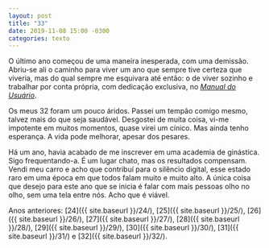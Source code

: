 ```yaml
---
layout: post
title: "33"
date: 2019-11-08 15:00 -0300
categories: texto
---
```

O último ano começou de uma maneira inesperada, com uma demissão. Abriu-se ali o caminho para viver um ano que sempre tive certeza que viveria, mas do qual sempre me esquivara até então: o de viver sozinho e trabalhar por conta própria, com dedicação exclusiva, no [_Manual do Usuário_](https://manualdousuario.net).

Os meus 32 foram um pouco áridos. Passei um tempão comigo mesmo, talvez mais do que seja saudável. Desgostei de muita coisa, vi-me impotente em muitos momentos, quase virei um cínico. Mas ainda tenho esperança. A vida pode melhorar, apesar dos pesares.

Há um ano, havia acabado de me inscrever em uma academia de ginástica. Sigo frequentando-a. É um lugar chato, mas os resultados compensam. Vendi meu carro e acho que contribuí para o silêncio digital, esse estado raro em uma época em que todos falam muito e muito alto. A única coisa que desejo para este ano que se inicia é falar com mais pessoas olho no olho, sem uma tela entre nós. Acho que é viável.

Anos anteriores: [24]({{ site.baseurl }}/24/), [25]({{ site.baseurl }}/25/), [26]({{ site.baseurl }}/26/), [27]({{ site.baseurl }}/27/), [28]({{ site.baseurl }}/28/), [29]({{ site.baseurl }}/29/), [30]({{ site.baseurl }}/30/), [31]({{ site.baseurl }}/31/) e [32]({{ site.baseurl }}/32/).
